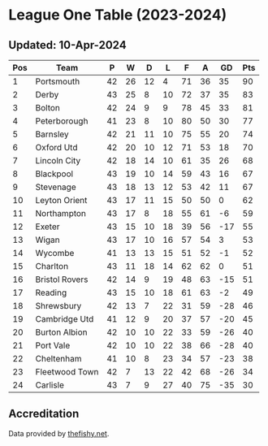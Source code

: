 # League One Table (2023-2024)
## Updated: 10-Apr-2024

| Pos | Team | P | W | D | L | F | A | GD | Pts |
| --- | --- | --- | --- | --- | --- | --- | --- | --- | --- |
| 1 | Portsmouth | 42 | 26 | 12 | 4 | 71 | 36 | 35 | 90 |
| 2 | Derby | 43 | 25 | 8 | 10 | 72 | 37 | 35 | 83 |
| 3 | Bolton | 42 | 24 | 9 | 9 | 78 | 45 | 33 | 81 |
| 4 | Peterborough | 41 | 23 | 8 | 10 | 80 | 50 | 30 | 77 |
| 5 | Barnsley | 42 | 21 | 11 | 10 | 75 | 55 | 20 | 74 |
| 6 | Oxford Utd | 42 | 20 | 10 | 12 | 71 | 53 | 18 | 70 |
| 7 | Lincoln City | 42 | 18 | 14 | 10 | 61 | 35 | 26 | 68 |
| 8 | Blackpool | 43 | 19 | 10 | 14 | 59 | 43 | 16 | 67 |
| 9 | Stevenage | 43 | 18 | 13 | 12 | 53 | 42 | 11 | 67 |
| 10 | Leyton Orient | 43 | 17 | 11 | 15 | 50 | 50 | 0 | 62 |
| 11 | Northampton | 43 | 17 | 8 | 18 | 55 | 61 | -6 | 59 |
| 12 | Exeter | 43 | 15 | 10 | 18 | 39 | 56 | -17 | 55 |
| 13 | Wigan | 43 | 17 | 10 | 16 | 57 | 54 | 3 | 53 |
| 14 | Wycombe | 41 | 13 | 13 | 15 | 51 | 52 | -1 | 52 |
| 15 | Charlton | 43 | 11 | 18 | 14 | 62 | 62 | 0 | 51 |
| 16 | Bristol Rovers | 42 | 14 | 9 | 19 | 48 | 63 | -15 | 51 |
| 17 | Reading | 43 | 15 | 10 | 18 | 61 | 63 | -2 | 49 |
| 18 | Shrewsbury | 42 | 13 | 7 | 22 | 31 | 59 | -28 | 46 |
| 19 | Cambridge Utd | 41 | 12 | 9 | 20 | 37 | 57 | -20 | 45 |
| 20 | Burton Albion | 42 | 10 | 10 | 22 | 33 | 59 | -26 | 40 |
| 21 | Port Vale | 42 | 10 | 10 | 22 | 38 | 66 | -28 | 40 |
| 22 | Cheltenham | 41 | 10 | 8 | 23 | 34 | 57 | -23 | 38 |
| 23 | Fleetwood Town | 42 | 7 | 13 | 22 | 42 | 68 | -26 | 34 |
| 24 | Carlisle | 43 | 7 | 9 | 27 | 40 | 75 | -35 | 30 |

## Accreditation 

Data provided by [thefishy.net](https://www.thefishy.net/).